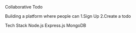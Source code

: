 Collaborative Todo

Building a platform where people can
1.Sign Up
2.Create a todo

Tech Stack
Node.js
Express.js
MongoDB
